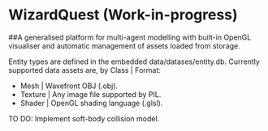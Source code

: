 # WizardQuest (Work-in-progress)
##A generalised platform for multi-agent modelling with built-in OpenGL visualiser and automatic management of assets loaded from storage.

Entity types are defined in the embedded data/datases/entity.db.
Currently supported data assets are, by Class | Format:
- Mesh | Wavefront OBJ (.obj).
- Texture | Any image file supported by PIL.
- Shader | OpenGL shading language (.glsl).

TO DO: Implement soft-body collision model.
